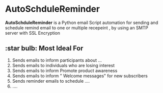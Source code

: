 
# AutoSchduleReminder
**AutoSchduleReminder** is a Python email Script automation for sending and schedule remind email to one or  multiple recepeint ,
 by using an SMTP server with  SSL Encryption 

## :star bulb: Most Ideal For
1) Sends emails to inform participants  about ...
2) Sends emails to individuals who are losing interest
3) Sends emails to inform Promote product awareness
4) Sends emails to inform " Welcome messages" for new subscribers
5) Sends reminder emails to schedule ....
6) ....
